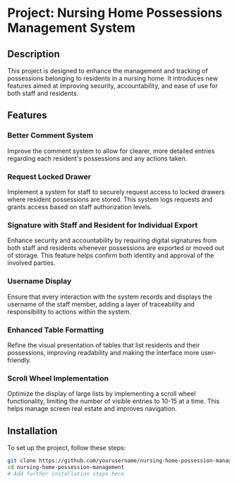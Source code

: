 # Project: Nursing Home Possessions Management System

## Description
This project is designed to enhance the management and tracking of possessions belonging to residents in a nursing home. It introduces new features aimed at improving security, accountability, and ease of use for both staff and residents.

## Features
### Better Comment System
Improve the comment system to allow for clearer, more detailed entries regarding each resident's possessions and any actions taken.

### Request Locked Drawer
Implement a system for staff to securely request access to locked drawers where resident possessions are stored. This system logs requests and grants access based on staff authorization levels.

### Signature with Staff and Resident for Individual Export
Enhance security and accountability by requiring digital signatures from both staff and residents whenever possessions are exported or moved out of storage. This feature helps confirm both identity and approval of the involved parties.

### Username Display
Ensure that every interaction with the system records and displays the username of the staff member, adding a layer of traceability and responsibility to actions within the system.

### Enhanced Table Formatting
Refine the visual presentation of tables that list residents and their possessions, improving readability and making the interface more user-friendly.

### Scroll Wheel Implementation
Optimize the display of large lists by implementing a scroll wheel functionality, limiting the number of visible entries to 10-15 at a time. This helps manage screen real estate and improves navigation.

## Installation
To set up the project, follow these steps:
```bash
git clone https://github.com/yourusername/nursing-home-possession-management.git
cd nursing-home-possession-management
# Add further installation steps here
